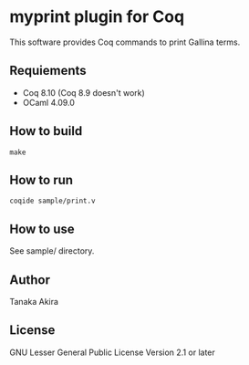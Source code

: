 # myprint plugin for Coq

This software provides Coq commands to print Gallina terms.

## Requiements

- Coq 8.10 (Coq 8.9 doesn't work)
- OCaml 4.09.0

## How to build

    make

## How to run

    coqide sample/print.v

## How to use

See sample/ directory.

## Author

Tanaka Akira

## License

GNU Lesser General Public License Version 2.1 or later
